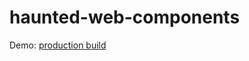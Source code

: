 # haunted-web-components

Demo: [production build](https://sunesimonsen.github.io/haunted-web-components)

